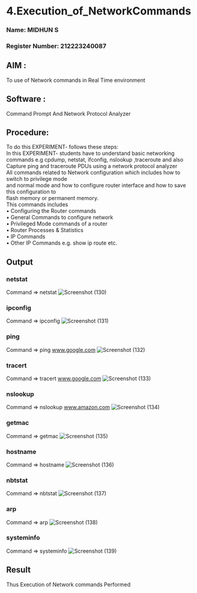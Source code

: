 # 4.Execution_of_NetworkCommands
### Name: MIDHUN S
### Register Number: 212223240087
## AIM :
To use of Network commands in Real Time environment
## Software : 
Command Prompt And Network Protocol Analyzer
## Procedure: 
To do this EXPERIMENT- follows these steps:
<BR>
In this EXPERIMENT- students have to understand basic networking commands e.g cpdump, netstat, ifconfig, nslookup ,traceroute and also Capture ping and traceroute PDUs using a network protocol analyzer 
<BR>
All commands related to Network configuration which includes how to switch to privilege mode
<BR>
and normal mode and how to configure router interface and how to save this configuration to
<BR>
flash memory or permanent memory.
<BR>
This commands includes
<BR>
• Configuring the Router commands
<BR>
• General Commands to configure network
<BR>
• Privileged Mode commands of a router 
<BR>
• Router Processes & Statistics
<BR>
• IP Commands
<BR>
• Other IP Commands e.g. show ip route etc.
<BR>

## Output
### netstat
Command => netstat
![Screenshot (130)](https://github.com/user-attachments/assets/8d1ed0f2-50be-438b-89ce-0fd3bb33f20d)

### ipconfig
Command => ipconfig
![Screenshot (131)](https://github.com/user-attachments/assets/73daf0b6-c0e9-4836-89bb-e40d4b1c21eb)

### ping
Command => ping www.google.com
![Screenshot (132)](https://github.com/user-attachments/assets/7b8213b5-5973-4c15-9cec-30e49cab03d1)

### tracert
Command =>  tracert www.google.com
![Screenshot (133)](https://github.com/user-attachments/assets/46f9a5c5-4e8a-4d60-ac3f-dd564b64ade3)

### nslookup
Command => nslookup www.amazon.com
![Screenshot (134)](https://github.com/user-attachments/assets/45a0dc3f-6c72-449c-84c1-1f13da8478aa)

### getmac
Command => getmac
![Screenshot (135)](https://github.com/user-attachments/assets/730496ca-0937-479b-9511-6d8640c93288)

### hostname
Command => hostname
![Screenshot (136)](https://github.com/user-attachments/assets/fb0237df-e710-4690-bf8b-1d0a25861289)

### nbtstat
Command => nbtstat
![Screenshot (137)](https://github.com/user-attachments/assets/8513b791-e1f5-416a-91d1-a70458d58e5f)

### arp
Command => arp
![Screenshot (138)](https://github.com/user-attachments/assets/e93dd361-4f1b-4fac-ad0c-592da3999e4f)

### systeminfo
Command => systeminfo
![Screenshot (139)](https://github.com/user-attachments/assets/66cfee53-492d-47c1-ad9f-af5a448fe1f4)


## Result
Thus Execution of Network commands Performed 
